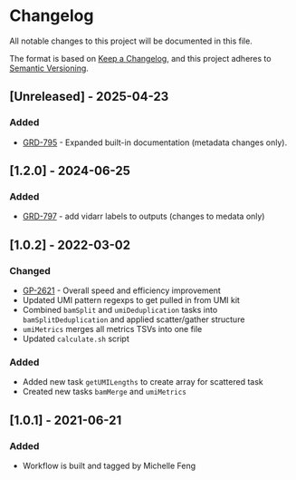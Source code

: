 # Changelog
All notable changes to this project will be documented in this file.

The format is based on [Keep a Changelog](https://keepachangelog.com/en/1.0.0/),
and this project adheres to [Semantic Versioning](https://semver.org/spec/v2.0.0.html).

## [Unreleased] - 2025-04-23
### Added
- [GRD-795](https://jira.oicr.on.ca/browse/GRD-795) - Expanded built-in documentation (metadata changes only).

## [1.2.0] - 2024-06-25
### Added
- [GRD-797](https://jira.oicr.on.ca/browse/GRD-797) - add vidarr labels to outputs (changes to medata only)

## [1.0.2] - 2022-03-02
### Changed
- [GP-2621](https://jira.oicr.on.ca/browse/GP-2621) - Overall speed and efficiency improvement
- Updated UMI pattern regexps to get pulled in from UMI kit
- Combined `bamSplit` and `umiDeduplication` tasks into `bamSplitDeduplication` and applied scatter/gather structure
- `umiMetrics` merges all metrics TSVs into one file
- Updated `calculate.sh` script
### Added
- Added new task `getUMILengths` to create array for scattered task
- Created new tasks `bamMerge` and `umiMetrics`

## [1.0.1] - 2021-06-21
### Added
- Workflow is built and tagged by Michelle Feng
